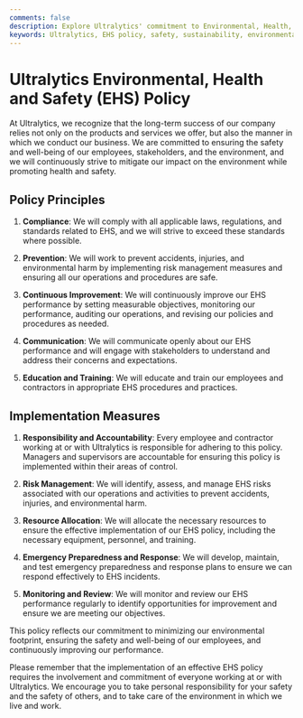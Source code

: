 ```yaml
---
comments: false
description: Explore Ultralytics' commitment to Environmental, Health, and Safety (EHS) policies. Learn about our measures to ensure safety, compliance, and sustainability.
keywords: Ultralytics, EHS policy, safety, sustainability, environmental impact, health and safety, risk management, compliance, continuous improvement
---
```


# Ultralytics Environmental, Health and Safety (EHS) Policy

At Ultralytics, we recognize that the long-term success of our company relies not only on the products and services we offer, but also the manner in which we conduct our business. We are committed to ensuring the safety and well-being of our employees, stakeholders, and the environment, and we will continuously strive to mitigate our impact on the environment while promoting health and safety.

## Policy Principles

1. **Compliance**: We will comply with all applicable laws, regulations, and standards related to EHS, and we will strive to exceed these standards where possible.

2. **Prevention**: We will work to prevent accidents, injuries, and environmental harm by implementing risk management measures and ensuring all our operations and procedures are safe.

3. **Continuous Improvement**: We will continuously improve our EHS performance by setting measurable objectives, monitoring our performance, auditing our operations, and revising our policies and procedures as needed.

4. **Communication**: We will communicate openly about our EHS performance and will engage with stakeholders to understand and address their concerns and expectations.

5. **Education and Training**: We will educate and train our employees and contractors in appropriate EHS procedures and practices.

## Implementation Measures

1. **Responsibility and Accountability**: Every employee and contractor working at or with Ultralytics is responsible for adhering to this policy. Managers and supervisors are accountable for ensuring this policy is implemented within their areas of control.

2. **Risk Management**: We will identify, assess, and manage EHS risks associated with our operations and activities to prevent accidents, injuries, and environmental harm.

3. **Resource Allocation**: We will allocate the necessary resources to ensure the effective implementation of our EHS policy, including the necessary equipment, personnel, and training.

4. **Emergency Preparedness and Response**: We will develop, maintain, and test emergency preparedness and response plans to ensure we can respond effectively to EHS incidents.

5. **Monitoring and Review**: We will monitor and review our EHS performance regularly to identify opportunities for improvement and ensure we are meeting our objectives.

This policy reflects our commitment to minimizing our environmental footprint, ensuring the safety and well-being of our employees, and continuously improving our performance.

Please remember that the implementation of an effective EHS policy requires the involvement and commitment of everyone working at or with Ultralytics. We encourage you to take personal responsibility for your safety and the safety of others, and to take care of the environment in which we live and work.